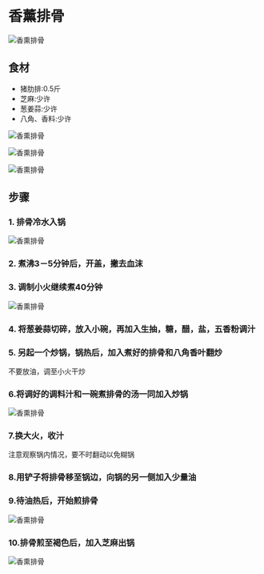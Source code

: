 香薰排骨
===============================
![香熏排骨](xiang-xun-pai-gu08.jpg)


## 食材 ##
* 猪肋排:0.5斤
* 芝麻:少许
* 葱姜蒜:少许
* 八角、香料:少许


![香熏排骨](xiang-xun-pai-gu01.jpg)


![香熏排骨](xiang-xun-pai-gu02.jpg)


![香熏排骨](xiang-xun-pai-gu04.jpg)
## 步骤 ##
### 1. 排骨冷水入锅  ###
![香熏排骨](xiang-xun-pai-gu03.jpg)


### 2. 煮沸3－5分钟后，开盖，撇去血沫 ###


### 3. 调制小火继续煮40分钟 ###
![香熏排骨](xiang-xun-pai-gu05.jpg)


### 4. 将葱姜蒜切碎，放入小碗，再加入生抽，糖，醋，盐，五香粉调汁 ###


### 5. 另起一个炒锅，锅热后，加入煮好的排骨和八角香叶翻炒 ###
不要放油，调至小火干炒


### 6.将调好的调料汁和一碗煮排骨的汤一同加入炒锅 ###
![香熏排骨](xiang-xun-pai-gu06.jpg)
### 7.换大火，收汁  ###
注意观察锅内情况，要不时翻动以免糊锅


### 8.用铲子将排骨移至锅边，向锅的另一侧加入少量油 ###


### 9.待油热后，开始煎排骨 ###
![香熏排骨](xiang-xun-pai-gu07.jpg)


### 10.排骨煎至褐色后，加入芝麻出锅 ###
![香熏排骨](xiang-xun-pai-gu08.jpg)
